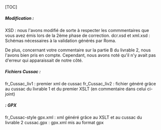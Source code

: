 [TOC]



##### Modification : 

XSD : nous l'avons modifié de sorte à respecter les commmentaires que vous avez émis lors de la 2ème phase de correction. 
dcr.xsd et xml.xsd : Schémas nécessaires à la validation générés par Roma. 

De plus, concernant votre commentaire sur la partie B du livrable 2, nous l'avons bien pris en compte. Cependant, nous avons noté qu'il n'y avait pas d'erreur qui apparaissait de notre côté. 

##### Fichiers Cussac : 

fr_Cussac_liv1 : premier xml de cussac 
fr_Cussac_liv2 : fichier généré grâce au cussac du livrable 1 et du premier XSLT (en commentaire dans celui ci-joint)

#####  : GPX

fr_Cussac-style
gpx.xml : xml généré grâce au XSLT et au cussac du livrable 2
cussac.gpx : gpx.xml mis au format gpx